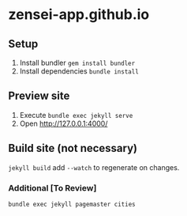 # zensei-app.github.io

## Setup

1. Install bundler `gem install bundler`
2. Install dependencies `bundle install`


## Preview site

1. Execute `bundle exec jekyll serve`
2. Open http://127.0.0.1:4000/

## Build site (not necessary)

`jekyll build` add `--watch` to regenerate on changes.


### Additional [To Review]

`bundle exec jekyll pagemaster cities`
